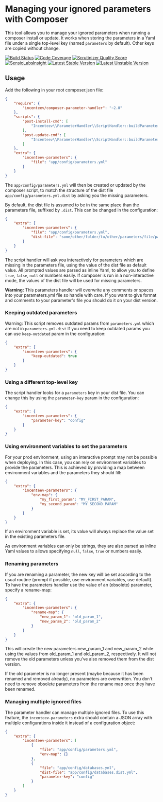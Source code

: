 # Managing your ignored parameters with Composer

This tool allows you to manage your ignored parameters when running a composer
install or update. It works when storing the parameters in a Yaml file under
a single top-level key (named ``parameters`` by default). Other keys are
copied without change.

[![Build Status](https://travis-ci.org/Incenteev/ParameterHandler.png)](https://travis-ci.org/Incenteev/ParameterHandler)
[![Code Coverage](https://scrutinizer-ci.com/g/Incenteev/ParameterHandler/badges/coverage.png?s=ea5de28d9764fdcb6a576a41e244c0ac537b3c81)](https://scrutinizer-ci.com/g/Incenteev/ParameterHandler/)
[![Scrutinizer Quality Score](https://scrutinizer-ci.com/g/Incenteev/ParameterHandler/badges/quality-score.png?s=6143d945bbdfac5c1114d4fe5d0f4ee737db18bf)](https://scrutinizer-ci.com/g/Incenteev/ParameterHandler/)
[![SensioLabsInsight](https://insight.sensiolabs.com/projects/3a432e49-6018-41a5-a37b-b7fb151706c1/mini.png)](https://insight.sensiolabs.com/projects/3a432e49-6018-41a5-a37b-b7fb151706c1)
[![Latest Stable Version](https://poser.pugx.org/incenteev/composer-parameter-handler/v/stable.png)](https://packagist.org/packages/incenteev/composer-parameter-handler)
[![Latest Unstable Version](https://poser.pugx.org/incenteev/composer-parameter-handler/v/unstable.png)](https://packagist.org/packages/incenteev/composer-parameter-handler)

## Usage

Add the following in your root composer.json file:

```json
{
    "require": {
        "incenteev/composer-parameter-handler": "~2.0"
    },
    "scripts": {
        "post-install-cmd": [
            "Incenteev\\ParameterHandler\\ScriptHandler::buildParameters"
        ],
        "post-update-cmd": [
            "Incenteev\\ParameterHandler\\ScriptHandler::buildParameters"
        ]
    },
    "extra": {
        "incenteev-parameters": {
            "file": "app/config/parameters.yml"
        }
    }
}
```

The ``app/config/parameters.yml`` will then be created or updated by the
composer script, to match the structure of the dist file ``app/config/parameters.yml.dist``
by asking you the missing parameters.

By default, the dist file is assumed to be in the same place than the parameters
file, suffixed by ``.dist``. This can be changed in the configuration:

```json
{
    "extra": {
        "incenteev-parameters": {
            "file": "app/config/parameters.yml",
            "dist-file": "some/other/folder/to/other/parameters/file/parameters.yml.dist"
        }
    }
}
```

The script handler will ask you interactively for parameters which are missing
in the parameters file, using the value of the dist file as default value.
All prompted values are parsed as inline Yaml, to allow you to define ``true``,
``false``, ``null`` or numbers easily.
If composer is run in a non-interactive mode, the values of the dist file
will be used for missing parameters.

**Warning:** This parameters handler will overwrite any comments or spaces into
your parameters.yml file so handle with care. If you want to give format
and comments to your parameter's file you should do it on your dist version.

### Keeping outdated parameters

Warning: This script removes outdated params from ``parameters.yml`` which are not in ``parameters.yml.dist``
If you need to keep outdated params you can use `keep-outdated` param in the configuration:

```json
{
    "extra": {
        "incenteev-parameters": {
            "keep-outdated": true
        }
    }
}
```

### Using a different top-level key

The script handler looks for a ``parameters`` key in your dist file.  You can change this by using the
`parameter-key` param in the configuration:
```json
{
    "extra": {
        "incenteev-parameters": {
            "parameter-key": "config"
        }
    }
}
```

### Using environment variables to set the parameters

For your prod environment, using an interactive prompt may not be possible
when deploying. In this case, you can rely on environment variables to provide
the parameters. This is achieved by providing a map between environment variables
and the parameters they should fill:

```json
{
    "extra": {
        "incenteev-parameters": {
            "env-map": {
                "my_first_param": "MY_FIRST_PARAM",
                "my_second_param": "MY_SECOND_PARAM"
            }
        }
    }
}
```

If an environment variable is set, its value will always replace the value
set in the existing parameters file.

As environment variables can only be strings, they are also parsed as inline
Yaml values to allows specifying ``null``, ``false``, ``true`` or numbers
easily.

### Renaming parameters

If you are renaming a parameter, the new key will be set according to the usual
routine (prompt if possible, use environment variables, use default).
To have the parameters handler use the value of an (obsolete) parameter, specify
a rename-map:
```json
{
    "extra": {
        "incenteev-parameters": {
            "rename-map": {
                "new_param_1": "old_param_1",
                "new_param_2": "old_param_2"
            }
        }
    }
}
```

This will create the new parameters new_param_1 and new_param_2 while using the
values from old_param_1 and old_param_2, respectively. It will not remove the
old parameters unless you've also removed them from the dist version.

If the old parameter is no longer present (maybe because it has been renamed and
removed already), no parameters are overwritten. You don't need to remove obsolete
parameters from the rename map once they have been renamed.

### Managing multiple ignored files

The parameter handler can manage multiple ignored files. To use this feature,
the ``incenteev-parameters`` extra should contain a JSON array with multiple
configurations inside it instead of a configuration object:

```json
{
    "extra": {
        "incenteev-parameters": [
            {
                "file": "app/config/parameters.yml",
                "env-map": {}
            },
            {
                "file": "app/config/databases.yml",
                "dist-file": "app/config/databases.dist.yml",
                "parameter-key": "config"
            }
        ]
    }
}
```
